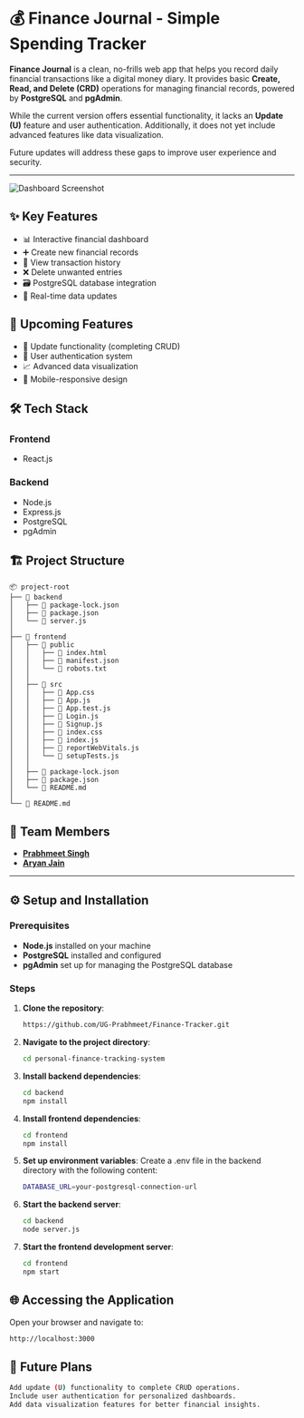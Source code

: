 # 💰 Finance Journal - Simple Spending Tracker 
 
**Finance Journal** is a clean, no-frills web app that helps you record daily financial transactions like a digital money diary. It provides basic **Create, Read, and Delete (CRD)** operations for managing financial records, powered by **PostgreSQL** and **pgAdmin**. 

While the current version offers essential functionality, it lacks an **Update (U)** feature and user authentication. Additionally, it does not yet include advanced features like data visualization. 

Future updates will address these gaps to improve user experience and security.

---
![Dashboard Screenshot](https://github.com/user-attachments/assets/6b13c3b3-2760-4f27-8b4f-d3b7e8157465)

## ✨ Key Features

- 📊 Interactive financial dashboard
- ➕ Create new financial records
- 👀 View transaction history
- ❌ Delete unwanted entries
- 🗃️ PostgreSQL database integration
- 🔄 Real-time data updates

## 🚀 Upcoming Features

- 🔄 Update functionality (completing CRUD)
- 🔐 User authentication system
- 📈 Advanced data visualization
- 📱 Mobile-responsive design

## 🛠️ Tech Stack

### Frontend
- React.js

### Backend
- Node.js
- Express.js
- PostgreSQL
- pgAdmin

## 🏗️ Project Structure
```text
📦 project-root
├── 📂 backend
│   ├── 📄 package-lock.json
│   ├── 📄 package.json
│   └── 📄 server.js
│
├── 📂 frontend
│   ├── 📂 public
│   │   ├── 📄 index.html
│   │   ├── 📄 manifest.json
│   │   └── 📄 robots.txt
│   │
│   ├── 📂 src
│   │   ├── 📄 App.css
│   │   ├── 📄 App.js
│   │   ├── 📄 App.test.js
│   │   ├── 📄 Login.js
│   │   ├── 📄 Signup.js
│   │   ├── 📄 index.css
│   │   ├── 📄 index.js
│   │   ├── 📄 reportWebVitals.js
│   │   └── 📄 setupTests.js
│   │
│   ├── 📄 package-lock.json
│   ├── 📄 package.json
│   └── 📄 README.md
│
└── 📄 README.md
```
## 👥 Team Members  

- [**Prabhmeet Singh**](https://github.com/UG-Prabhmeet)
- [**Aryan Jain**](https://github.com/08-Aryan)

---

## ⚙️ Setup and Installation  

### Prerequisites  

- **Node.js** installed on your machine  
- **PostgreSQL** installed and configured
- **pgAdmin** set up for managing the PostgreSQL database  

### Steps  

1. **Clone the repository**:  
   ```bash  
   https://github.com/UG-Prabhmeet/Finance-Tracker.git
2. **Navigate to the project directory**:  
   ```bash  
   cd personal-finance-tracking-system  
3. **Install backend dependencies**:  
   ```bash  
   cd backend
   npm install  
4. **Install frontend dependencies**:  
   ```bash  
   cd frontend
   npm install  
5. **Set up environment variables**:
   Create a .env file in the backend directory with the following content:
   ```bash  
   DATABASE_URL=your-postgresql-connection-url  
6. **Start the backend server**:  
   ```bash  
   cd backend
   node server.js
7. **Start the frontend development server**:  
   ```bash  
   cd frontend
   npm start
## 🌐 Accessing the Application
   Open your browser and navigate to:
   ```bash
   http://localhost:3000
   ```
## 🚀 Future Plans
   ```bash
   Add update (U) functionality to complete CRUD operations.
   Include user authentication for personalized dashboards.
   Add data visualization features for better financial insights.
   ```
